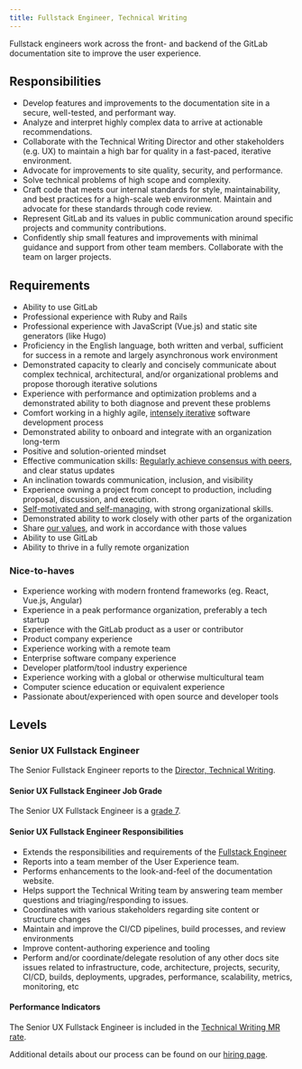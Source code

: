 ```yaml
---
title: Fullstack Engineer, Technical Writing
---
```


Fullstack engineers work across the front- and backend of the GitLab documentation site to improve the user experience.

## Responsibilities

- Develop features and improvements to the documentation site in a secure, well-tested, and performant way.
- Analyze and interpret highly complex data to arrive at actionable recommendations.
- Collaborate with the Technical Writing Director and other stakeholders (e.g. UX) to maintain a high bar for quality in a fast-paced, iterative environment.
- Advocate for improvements to site quality, security, and performance.
- Solve technical problems of high scope and complexity.
- Craft code that meets our internal standards for style, maintainability, and best practices for a high-scale web environment. Maintain and advocate for these standards through code review.
- Represent GitLab and its values in public communication around specific projects and community contributions.
- Confidently ship small features and improvements with minimal guidance and support from other team members. Collaborate with the team on larger projects.

## Requirements

- Ability to use GitLab
- Professional experience with Ruby and Rails
- Professional experience with JavaScript (Vue.js) and static site generators (like Hugo)
- Proficiency in the English language, both written and verbal, sufficient for success in a remote and largely asynchronous work environment
- Demonstrated capacity to clearly and concisely communicate about complex technical, architectural, and/or organizational problems and propose thorough iterative solutions
- Experience with performance and optimization problems and a demonstrated ability to both diagnose and prevent these problems
- Comfort working in a highly agile, [intensely iterative](/handbook/values/#iteration) software development process
- Demonstrated ability to onboard and integrate with an organization long-term
- Positive and solution-oriented mindset
- Effective communication skills: [Regularly achieve consensus with peers](/handbook/values/#collaboration), and clear status updates
- An inclination towards communication, inclusion, and visibility
- Experience owning a project from concept to production, including proposal, discussion, and execution.
- [Self-motivated and self-managing](/handbook/values/#efficiency), with strong organizational skills.
- Demonstrated ability to work closely with other parts of the organization
- Share [our values](/handbook/values/), and work in accordance with those values
- Ability to use GitLab
- Ability to thrive in a fully remote organization

### Nice-to-haves

- Experience working with modern frontend frameworks (eg. React, Vue.js, Angular)
- Experience in a peak performance organization, preferably a tech startup
- Experience with the GitLab product as a user or contributor
- Product company experience
- Experience working with a remote team
- Enterprise software company experience
- Developer platform/tool industry experience
- Experience working with a global or otherwise multicultural team
- Computer science education or equivalent experience
- Passionate about/experienced with open source and developer tools

## Levels

### Senior UX Fullstack Engineer

The Senior Fullstack Engineer reports to the [Director, Technical Writing](/job-families/product/technical-writing-manager/#director-technical-writing).

#### Senior UX Fullstack Engineer Job Grade

The Senior UX Fullstack Engineer is a [grade 7](/handbook/total-rewards/compensation/compensation-calculator/#gitlab-job-grades).

#### Senior UX Fullstack Engineer Responsibilities

- Extends the responsibilities and requirements of the [Fullstack Engineer](/job-families/engineering/development/fullstack/)
- Reports into a team member of the User Experience team.
- Performs enhancements to the look-and-feel of the documentation website.
- Helps support the Technical Writing team by answering team member questions and triaging/responding to issues.
- Coordinates with various stakeholders regarding site content or structure changes
- Maintain and improve the CI/CD pipelines, build processes, and review environments
- Improve content-authoring experience and tooling
- Perform and/or coordinate/delegate resolution of any other docs site issues related to infrastructure, code, architecture, projects, security, CI/CD, builds, deployments, upgrades, performance, scalability, metrics, monitoring, etc

#### Performance Indicators

The Senior UX Fullstack Engineer is included in the [Technical Writing MR rate](/handbook/product/ux/performance-indicators/#technical-writer-mr-rate).

Additional details about our process can be found on our [hiring page](/handbook/hiring/).

